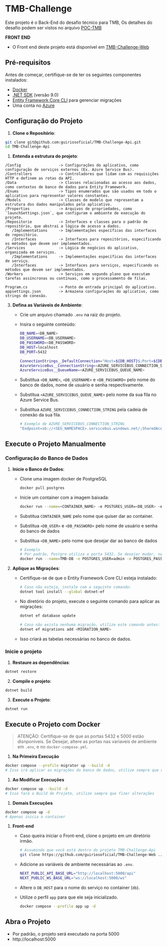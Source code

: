 # TMB-Challenge

Este projeto é o Back-End do desafio técnico para TMB,
Os detalhes do desafio podem ser vistos no arquivo [POC-TMB](https://github.com/guiriosoficial/TMB-Challenge-Api/blob/main/POC-TMB.pdf)

**FRONT END**
- O Front end deste projeto está disponível em [TMB-Challenge-Web](https://github.com/guiriosoficial/TMB-Challenge-Web)

## Pré-requisitos

Antes de começar, certifique-se de ter os seguintes componentes instalados:
   - [Docker](https://www.docker.com/products/docker-desktop/)
   - [.NET SDK](https://dotnet.microsoft.com/download) (versão 9.0)
   - [Entity Framework Core CLI](https://docs.microsoft.com/ef/core/cli/dotnet) para gerenciar migrações
   - Uma conta no [Azure](https://azure.microsoft.com/)

## Configuração do Projeto

1. **Clone o Repositório**:
```bash
git clone git@github.com:guiriosoficial/TMB-Challenge-Api.git
cd TMB-Challenge-Api
```

1. **Entenda a estrutura do projeto**:
```
/Config                 -> Configurações do aplicativo, como configuração de serviços externos (Ex. Azure Service Bus).
/Controllers            -> Controladores que lidam com as requisições HTTP e definem as rotas da API.
/Data                   -> Classes relacionadas ao acesso aos dados, como contextos de banco de dados para Entity Framework.
/Enums                  -> Tipos enumerados que são usados em todo o aplicativo para representar valores constantes.
/Models                 -> Classes de modelo que representam a estrutura dos dados manipulados pelo aplicativo.
/Properties             -> Arquivos de propriedades, como `launchSettings.json`, que configuram o ambiente de execução do projeto.
/Repositorie            -> Interfaces e classes para o padrão de repositório, que abstrai a lógica de acesso a dados.
   /Implementations     -> Implementações específicas das interfaces de repositório.
   /Interfaces          -> Interfaces para repositórios, especificando os métodos que devem ser implementados.
/Services               -> Lógica de negócios do aplicativo, organizada em serviços.
   /Implementations     -> Implementações específicas das interfaces de serviço.
   /Interfaces          -> Interfaces para serviços, especificando os métodos que devem ser implementados.
/Workers                -> Serviços em segundo plano que executam tarefas assíncronas ou contínuas, como o processamento de filas.

Program.cs              -> Ponto de entrada principal do aplicativo.
appsettings.json        -> Armazena configurações do aplicativo, como strings de conexão.
```

3. **Defina as Variáveis de Ambiente**:
   - Crie um arquivo chamado `.env` na raiz do projeto.
   - Insira o seguinte conteúdo:
      ```bash
      DB_NAME=<DB_NAME>
      DB_USERNAME=<DB_USERNAME>
      DB_PASSWORD=<DB_PASSWORD>
      DB_HOST=localhost
      DB_PORT=5432

      ConnectionStrings__DefaultConnection="Host=${DB_HOST}$;Port=${DB_PORT};Database=${DB_NAME};Username=${DB_USERNAME};Password=${DB_PASSWORD}"
      AzureServiceBus__ConnectionString=<AZURE_SERVICEBUS_CONNECTION_STRING>
      AzureServiceBus__QueueName=<AZURE_SERVICEBUS_QUEUE_NAME>
      ```

   - Substitua `<DB_NAME>`, `<DB_USERNAME>` e `<DB_PASSWORD>` pelo nome do banco de dados, nome de usuário e senha respectivamente.
   - Substitua `<AZURE_SERVICEBUS_QUEUE_NAME>` pelo nome da sua fila no Azure Service Bus.
   - Substitua `AZURE_SERVICEBUS_CONNECTION_STRING` pela cadeia de conexão da sua fila.
      ```bash
      # Exemplo de AZURE_SERVICEBUS_CONNECTION_STRING
      "Endpoint=sb://<SEU_NAMESPACE>.servicebus.windows.net/;SharedAccessKeyName=<NOME_DA_CHAVE_DE_ACESSP>;SharedAccessKey=<CHAVE_DE_ACESSO>"
      ```

## Execute o Projeto Manualmente

### Configuração do Banco de Dados

1. **Inicie o Banco de Dados**:
   - Clone uma imagem docker de PostgreSQL
      ```bash
      docker pull postgres
      ```

   - Inicie um container com a imagem baixada:
      ```bash
      docker run --name=<CONTAINER_NAME> -e POSTGRES_USER=<DB_USER> -e POSTGRES_PASSWORD=<DB_PASSWORD> -e POSTGRES_DB=<DB_NAME> -p 5432:5432 -d postgres
      ```

   - Substitua `CONTAINER_NAME` pelo nome que quiser dar ao container.
   - Substitua `<DB_USER>` e `<DB_PASSWORD>` pelo nome de usuário e senha do banco de dados
   - Substitua `<DB_NAME>` pelo nome que desejar dar ao banco de dados
      ```bash
      # Exemplo
      # Por padrão, Postgre utiliza a porta 5432. Se desejar mudar, nao se esqueça de ajudar a Connection String
      docker run --name=TMB-DB -e POSTGRES_USER=admin -e POSTGRES_PASSWORD=admin -e POSTGRES_DB=TmbDb -p 5432:5432 -d postgres
      ```

2. **Aplique as Migrações**:
   - Certifique-se de que o Entity Framework Core CLI esteja instalado:
      ```bash
      # Caso não esteja, instale com o seguinte comando:
      dotnet tool install --global dotnet-ef
      ```

   - No diretório do projeto, execute o seguinte comando para aplicar as migrações:
      ```bash
      dotnet ef database update

      # Caso não exista nenhuma migração, utilize este comando antes:
      dotnet ef migrations add <MIGRATION_NAME>
      ```
   
   - Isso criará as tabelas necessárias no banco de dados.

### Inicie o projeto

1. **Restaure as dependências**:
```bash
dotnet restore
```

2. **Compile o projeto**:
```bash
dotnet build
```

3. **Execute o Projeto**:
```bash
dotnet run
```

## Execute o Projeto com Docker

> ATENÇÃO: Certifique-se de que as portas 5432 e 5000 estão disnponíveis.
> Se Desejar, altere as portas nas variaveis de ambiente em `.env`, e no `docker-compose.yml`.

1. **Na Primeira Execução**
```bash
docker compose --profile migrator up --build -d
# Isso irá aplicar as migrações do banco de dados, utilize sempre que uma nova migration for criada
```

1. **Ao Modificar Execuções**
```bash
docker compose up --build -d
# Isso fará o Build do Projeto, utilize sempre que fizer alterações
```

1. **Demais Execuções**
```bash
docker compose up -d
# Apenas inicia o container
```

1. **Front-end**
   - Caso queira iniciar o Front-end, clone o projeto em um diretório irmão.
      ```bash
      # Assumindo que você está dentro do projeto TMB-Challenge-Api
      git clone https://github.com/guiriosoficial/TMB-Challenge-Web ../
      ```

   - Adicione as variáveis de ambiente necessárias ao `.env`.
      ```bash
      NEXT_PUBLIC_API_BASE_URL="http://localhost:5000/api"
      NEXT_PUBLIC_WS_BASE_URL="ws://localhost:5000/ws"
      ```

   - Altere o `DB_HOST` para o nome do serviço no container (`db`).
   - Utilize o perfil `app` para que ele seja inicializado.
      ```bash
      docker compose --profile app up -d
      ```

## Abra o Projeto
   - Por padrão, o projeto será executado na porta 5000
   - http://localhost:5000

